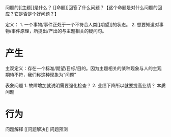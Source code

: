 问题的[[主题]]是什么？
[[命题]]回答了什么问题？【这个命题是对什么问题的回应？它是否是个好问题？】

定义：
	1. 一个事物/事件正处于一个不符合人类[[期望]]的状态。
	2. 想要知道对事物/事件原理，所提出/产出的与主题相关的疑问句。
# 产生
主观定义：存在一个标准/期望/目标/目的。因为主题相关的某种现象与人的主观期待不符，我们称这种现象为“问题”

表象问题
	1. 故障增加就说明需要强化检查？
	2. 业绩下降所以就要提高业绩？
本质问题

# 行为
问题解释
[[问题解决]] 
问题预测